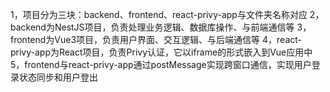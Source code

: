 1，项目分为三块：backend、frontend、react-privy-app与文件夹名称对应
2，backend为NestJS项目，负责处理业务逻辑、数据库操作、与前端通信等
3，frontend为Vue3项目，负责用户界面、交互逻辑、与后端通信等
4，react-privy-app为React项目，负责Privy认证，它以iframe的形式嵌入到Vue应用中
5，frontend与react-privy-app通过postMessage实现跨窗口通信，实现用户登录状态同步和用户登出